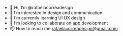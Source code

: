 - 👋 Hi, I’m @rafaelacorreadesign
- 👀 I’m interested in design and communication 
- 🌱 I’m currently learning UI UX design
- 💞️ I’m looking to collaborate on app development 
- 📫 How to reach me rafaelacorreadesign@gmail.com

<!---
rafaelacorreadesign/rafaelacorreadesign is a ✨ special ✨ repository because its `README.md` (this file) appears on your GitHub profile.
You can click the Preview link to take a look at your changes.
--->
